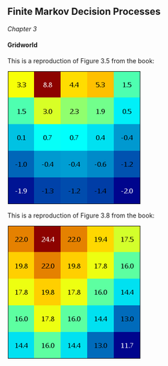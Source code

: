 ## Finite Markov Decision Processes

*Chapter 3*

#### Gridworld

This is a reproduction of Figure 3.5 from the book:

![Figure 3.5 - Gridworld](images/Figure-3.5-Gridworld.png)

This is a reproduction of Figure 3.8 from the book:

![Figure 3.8 - Gridworld](images/Figure-3.8-Gridworld.png)
